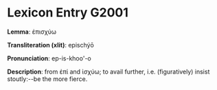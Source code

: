 # Lexicon Entry G2001

**Lemma**: ἐπισχύω

**Transliteration (xlit)**: epischýō

**Pronunciation**: ep-is-khoo'-o

**Description**:
from ἐπί and ἰσχύω; to avail further, i.e. (figuratively) insist stoutly:--be the more fierce.
